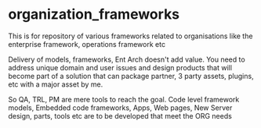 # organization_frameworks
This is for repository of various frameworks related to organisations like the enterprise framework, operations framework etc

Delivery of models, frameworks, Ent Arch doesn't add value. You need to address unique domain and user issues and design products that will become part of a solution that can package partner, 3 party assets, plugins, etc with a major asset by me.

So QA, TRL, PM are mere tools to reach the goal. Code level framework models, Embedded code frameworks, Apps, Web pages, New Server design, parts, tools etc  are to be developed that meet the ORG needs 

